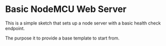 # Basic NodeMCU Web Server
This is a simple sketch that sets up a node server with a basic health check endpoint.

The purpose it to provide a base template to start from.

